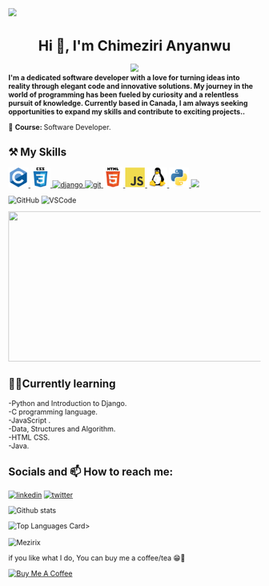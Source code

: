 <img src="https://capsule-render.vercel.app/api?type=waving&color=timeGradient&height=150&section=header&text=You%20Found%20Me,%20Awesome!&fontSize=35&fontAlignY=20&desc=...read%20a%20little%20about%20me.&descSize=20&descAlignY=45&animation=twinkling"/>

<h1 align="center">Hi 👋, I'm Chimeziri Anyanwu</h1>
<div id="header" align="center">
  <img src="https://media.giphy.com/media/M9gbBd9nbDrOTu1Mqx/giphy.gif" width="100"/>
</div>
<strong>I'm a dedicated software developer with a love for turning ideas into reality through elegant code and innovative solutions. My journey in the world of programming has been fueled by curiosity and a relentless pursuit of knowledge. Currently based in Canada, I am always seeking opportunities to expand my skills and contribute to exciting projects..</strong>

🏫 <b> Course: </b> Software Developer.



## ⚒ My Skills
<p align="left"> <a href="https://www.cprogramming.com/" target="_blank" rel="noreferrer"> <img src="https://raw.githubusercontent.com/devicons/devicon/master/icons/c/c-original.svg" alt="c" width="40" height="40"/> </a> <a href="https://www.w3schools.com/css/" target="_blank" rel="noreferrer"> <img src="https://raw.githubusercontent.com/devicons/devicon/master/icons/css3/css3-original-wordmark.svg" alt="css3" width="40" height="40"/> </a> <a href="https://www.djangoproject.com/" target="_blank" rel="noreferrer"> <img src="https://cdn.worldvectorlogo.com/logos/django.svg" alt="django" width="40" height="40"/> </a> <a href="https://git-scm.com/" target="_blank" rel="noreferrer"> <img src="https://www.vectorlogo.zone/logos/git-scm/git-scm-icon.svg" alt="git" width="40" height="40"/> </a> <a href="https://www.w3.org/html/" target="_blank" rel="noreferrer"> <img src="https://raw.githubusercontent.com/devicons/devicon/master/icons/html5/html5-original-wordmark.svg" alt="html5" width="40" height="40"/> </a> <a href="https://developer.mozilla.org/en-US/docs/Web/JavaScript" target="_blank" rel="noreferrer"> <img src="https://raw.githubusercontent.com/devicons/devicon/master/icons/javascript/javascript-original.svg" alt="javascript" width="40" height="40"/> </a> <a href="https://www.linux.org/" target="_blank" rel="noreferrer"> <img src="https://raw.githubusercontent.com/devicons/devicon/master/icons/linux/linux-original.svg" alt="linux" width="40" height="40"/> </a> <a href="https://www.python.org" target="_blank" rel="noreferrer"> <img src="https://raw.githubusercontent.com/devicons/devicon/master/icons/python/python-original.svg" alt="python" width="40" height="40"/> </a> 
<a href="https://www.java.com"> <img src="https://icongr.am/devicon/java-original-wordmark.svg?size=119&color=currentColor"/> </a>

  ![GitHub](https://img.shields.io/badge/github-%23121011.svg?style=for-the-badge&logo=github&logoColor=white) ![VSCode](https://img.shields.io/badge/-VSCode-blue)
</p>

<div align="center">
  <img src="https://media.giphy.com/media/dWesBcTLavkZuG35MI/giphy.gif" width="600" height="300"/>
</div>

## 🏫🌱Currently learning
-Python and Introduction to Django.
<br>
-C programming language.
<br>
-JavaScript .
<br>
-Data, Structures and Algorithm.
<br>
-HTML CSS.
<br>
-Java.

## Socials and 📫 How to reach me:  
[![linkedin](https://img.shields.io/badge/linkedin-0A66C2?style=for-the-badge&logo=linkedin&logoColor=white)](https://www.linkedin.com/in/chimezirianyanwu) [![twitter](https://img.shields.io/badge/twitter-1DA1F2?style=for-the-badge&logo=twitter&logoColor=white)](https://twitter.com/mezirixantus)

![Github stats](https://github-readme-stats.vercel.app/api?username=Mezirix&theme=highcontrast&show_icons=true&count_private=true)

![Top Languages Card](https://github-readme-stats.vercel.app/api/top-langs/?username=Mezirix&layout=compact&theme=vision-friendly-dark)>
  
<p><img align="center" src="https://github-readme-streak-stats.herokuapp.com/?user=Mezirix&" alt="Mezirix" /></p>

if you like what I do, You can buy me a coffee/tea 😁🤝

<a href="https://www.buymeacoffee.com/chimeziri" target="_blank"><img src="https://cdn.buymeacoffee.com/buttons/v2/default-red.png" alt="Buy Me A Coffee" width="150" ></a>
